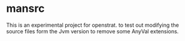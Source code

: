 # mansrc

This is an experimental project for openstrat. to test out modifying the source files form the Jvm version to remove some AnyVal extensions.
